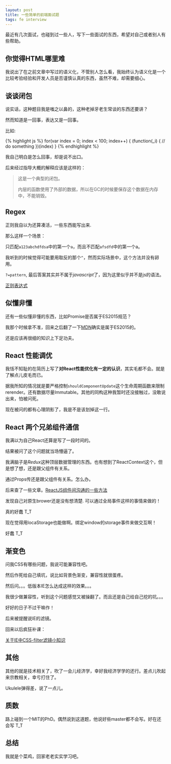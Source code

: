```yaml
---
layout: post
title: 一些简单的前端面试题
tags: fe interview
---
```


最近有几次面试，也碰到过一些人，写下一些面试的东西，希望对自己或者别人有些帮助。

## 你觉得HTML哪里难

我说出了在之前文章中写过的语义化，不管别人怎么看，我始终认为语义化是一个比较考验经验和开发人员是否谨慎认真的东西，虽然不难，却需要细心。

## 谈谈闭包

说实话，这种题目我是嗤之以鼻的，这种老掉牙老生常谈的东西还要讲？

然而知道是一回事，表达又是一回事。

比如:

{% highlight js %}
for(var index = 0; index < 100; index++) {
    (function(_i) {
        // do something
    })(index)
}
{% endhighlight %}

我自己明白是怎么回事，却是说不出口。

后来经过指导大概的解释应该是这样的：

> 这是一个典型的闭包。
>
> 内层的函数使用了外部的数据，所以在GC的时候要保存这个数据在内存中，不能销毁。

## Regex

正则我自以为还算凑活，一些东西能写出来.

那么这样一个场景：

只匹配`a123abchdfdsa`中的第一个`a`，而且不匹配`afsdfd`中的第一个a。

我听到的时候觉得可能要用取反的那个`^`，然而实际场景中，这个方法并没有卵用。

`?=pattern`, 最后答案其实并不属于*javascript*了，因为这里似乎并不是js的语法。

[正则表达式](https://zh.wikipedia.org/wiki/%E6%AD%A3%E5%88%99%E8%A1%A8%E8%BE%BE%E5%BC%8F)

## 似懂非懂

还有一些似懂非懂的东西，比如Promise是否属于ES2015规范？

我那个时候拿不准，回来之后翻了一下[MDN](https://developer.mozilla.org/en-US/docs/Web/JavaScript/Reference/Global_Objects/Promise)确实是属于ES2015的。

还是应该再很细的知识上下足功夫。

## React 性能调优

我恬不知耻的在简历上写了**对React性能优化有一定的认识**，其实毛都不会。就是了解点儿皮毛而已。

据我所知的情况就是要严格控制`shouldComponentUpdate`这个生命周期函数来限制rerender。还有数据尽量Immutable。其他的同构这种我暂时还没接触过，没敢说出来，怕被问死。

现在被问的都有心理阴影了，我是不是该划掉这一行。

## React 两个兄弟组件通信

我满以为自己React还算是写了一段时间的。

结果被问了这个问题就当场懵逼了。

我满脑子是*Redux*这种顶层数据管理的东西。也有想到了ReactContext这个，但是想了想，还是跟父组件有关系。

通过Props传还是跟父组件有关系。怎么办。

后来查了一些文章。[ReactJS组件间沟通的一些方法](http://www.alloyteam.com/2016/01/some-methods-of-reactjs-communication-between-components/)

发现自己对原生brower还是没有想清楚. 可以通过全局事件这样的事情来做的！

真的好蠢 T_T

现在觉得用locaStorage也能做啊。绑定window的storage事件来做交互啊！

好蠢 T_T

## 渐变色

问我CSS有哪些问题，我说可能兼容性吧。

然后作死给自己填坑，说比如背景色渐变，兼容性就很蛋疼。

然后问。。。低版本IE怎么达成这样的效果。。。

我很少做兼容性，听到这个问题感觉又被操翻了。而且还是自己给自己挖的坑。。。

好好的日子不过干嘛作！

后来被提醒说IE的滤镜。

回来以后疯狂补课：

[关于IE中CSS-filter滤镜小知识](https://www.qianduan.net/guan-yu-ie-zhong-css-filter-lv-jing-xiao-zhi-shi/)

## 其他

其他的就是技术相关了，吹了一会儿经济学，幸好我经济学学的还行。差点儿吹起来宗教相关，幸亏打住了。

Ukulele弹得差，说了一点儿。

## 质数

路上碰到一个MIT的PhD。偶然说到这道题，他说好些master都不会写。好在还会写 T_T

## 总结

我就是个菜鸡，回家老老实实学习吧。

